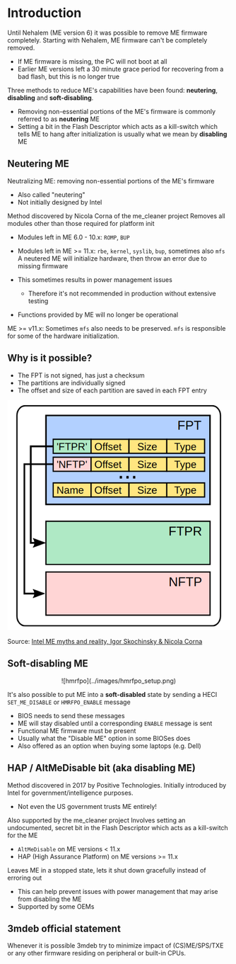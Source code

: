 # Introduction

Until Nehalem (ME version 6) it was possible to remove ME firmware completely.
Starting with Nehalem, ME firmware can't be completely removed.

- If ME firmware is missing, the PC will not boot at all
- Earlier ME versions left a 30 minute grace period for recovering from
  a bad flash, but this is no longer true

Three methods to reduce ME's capabilities have been found: **neutering**,
**disabling** and **soft-disabling**.

- Removing non-essential portions of the ME's firmware is commonly referred
  to as **neutering** ME
- Setting a bit in the Flash Descriptor which acts as a kill-switch which
  tells ME to hang after initialization is usually what we mean by
  **disabling** ME

## Neutering ME

Neutralizing ME: removing non-essential portions of the ME's firmware

- Also called "neutering"
- Not initially designed by Intel

Method discovered by Nicola Corna of the me_cleaner project
Removes all modules other than those required for platform init

- Modules left in ME 6.0 - 10.x: `ROMP`, `BUP`
- Modules left in ME >= 11.x: `rbe`, `kernel`, `syslib`, `bup`, sometimes
  also `mfs`
A neutered ME will initialize hardware, then throw an error due to missing
firmware

- This sometimes results in power management issues
    + Therefore it's not recommended in production without extensive testing
- Functions provided by ME will no longer be operational

ME >= v11.x: Sometimes `mfs` also needs to be preserved. `mfs` is responsible
for some of the hardware initialization.

## Why is it possible?

- The FPT is not signed, has just a checksum
- The partitions are individually signed
- The offset and size of each partition are saved in each FPT entry

![fpt](../images/fpt.png)

Source: [Intel ME myths and reality, Igor Skochinsky & Nicola Corna](https://fahrplan.events.ccc.de/congress/2017/Fahrplan/system/event_attachments/attachments/000/003/391/original/Intel_ME_myths_and_reality.pdf)

## Soft-disabling ME

<center>
![hmrfpo](../images/hmrfpo_setup.png)
</center>

It's also possible to put ME into a **soft-disabled** state by sending
a HECI `SET_ME_DISABLE` or `HMRFPO_ENABLE` message

- BIOS needs to send these messages
- ME will stay disabled until a corresponding `ENABLE` message is sent
- Functional ME firmware must be present
- Usually what the "Disable ME" option in some BIOSes does
- Also offered as an option when buying some laptops (e.g. Dell)

## HAP / AltMeDisable bit (aka disabling ME)

Method discovered in 2017 by Positive Technologies. Initially introduced by
Intel for government/intelligence purposes.

- Not even the US government trusts ME entirely!

Also supported by the me_cleaner project
Involves setting an undocumented, secret bit in the Flash Descriptor which
acts as a kill-switch for the ME

- `AltMeDisable` on ME versions < 11.x
- HAP (High Assurance Platform) on ME versions >= 11.x

Leaves ME in a stopped state, lets it shut down gracefully instead of erroring
out
- This can help prevent issues with power management that may arise from
  disabling the ME
- Supported by some OEMs

## 3mdeb official statement

Whenever it is possible 3mdeb try to minimize impact of (CS)ME/SPS/TXE or any
other firmware residing on peripheral or built-in CPUs.
